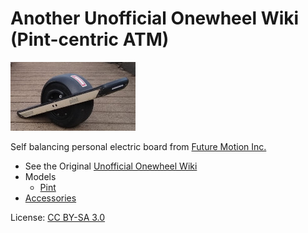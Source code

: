# Another Unofficial Onewheel Wiki (Pint-centric ATM)
![Pint](wiki/media/pint-200.jpg)

Self balancing personal electric board from [Future Motion Inc.](https://onewheel.com/)

* See the Original [Unofficial Onewheel Wiki](https://onewheel.wiki/Main_Page)
* Models
  * [Pint](wiki/Pint.md)
* [Accessories](wiki/Accessories.md)

License: [CC BY-SA 3.0](LICENSE)
